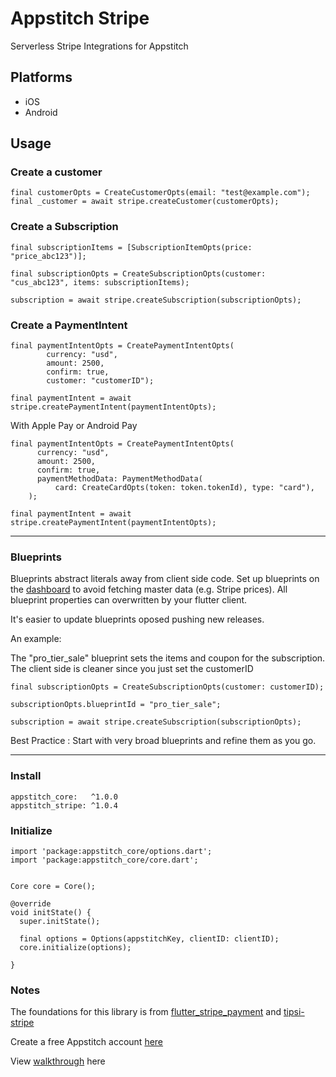# Appstitch Stripe

Serverless Stripe Integrations for Appstitch

## Platforms

- iOS
- Android

## Usage

### Create a customer

```
final customerOpts = CreateCustomerOpts(email: "test@example.com");
final _customer = await stripe.createCustomer(customerOpts);
```

### Create a Subscription

```
final subscriptionItems = [SubscriptionItemOpts(price: "price_abc123")];

final subscriptionOpts = CreateSubscriptionOpts(customer: "cus_abc123", items: subscriptionItems);

subscription = await stripe.createSubscription(subscriptionOpts);

```

### Create a PaymentIntent

```
final paymentIntentOpts = CreatePaymentIntentOpts(
        currency: "usd",
        amount: 2500,
        confirm: true,
        customer: "customerID");

final paymentIntent = await stripe.createPaymentIntent(paymentIntentOpts);

```

With Apple Pay or Android Pay

```
final paymentIntentOpts = CreatePaymentIntentOpts(
      currency: "usd",
      amount: 2500,
      confirm: true,
      paymentMethodData: PaymentMethodData(
          card: CreateCardOpts(token: token.tokenId), type: "card"),
    );

final paymentIntent = await stripe.createPaymentIntent(paymentIntentOpts);

```

---

### Blueprints

Blueprints abstract literals away from client side code. Set up blueprints on the [dashboard](https://connect.appstitch.dev) to avoid fetching master data (e.g. Stripe prices). All blueprint properties can overwritten by your flutter client.

It's easier to update blueprints oposed pushing new releases.

An example:

The "pro_tier_sale" blueprint sets the items and coupon for the subscription. The client side is cleaner since you just set the customerID

```
final subscriptionOpts = CreateSubscriptionOpts(customer: customerID);

subscriptionOpts.blueprintId = "pro_tier_sale";

subscription = await stripe.createSubscription(subscriptionOpts);

```

Best Practice : Start with very broad blueprints and refine them as you go.

---

### Install

```
appstitch_core:   ^1.0.0
appstitch_stripe: ^1.0.4
```

### Initialize

```
import 'package:appstitch_core/options.dart';
import 'package:appstitch_core/core.dart';


Core core = Core();

@override
void initState() {
  super.initState();

  final options = Options(appstitchKey, clientID: clientID);
  core.initialize(options);

}
```

### Notes

The foundations for this library is from [flutter_stripe_payment](https://github.com/jonasbark/flutter_stripe_payment) and [tipsi-stripe](https://github.com/tipsi/tipsi-stripe)

Create a free Appstitch account [here](https://connect.appstitch.dev)

View [walkthrough](https://appstitch.medium.com/flutter-how-to-integrate-stripe-using-appstitch-811990d0cd03) here
